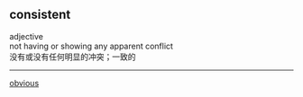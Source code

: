 ## consistent  
adjective  
not having or showing any apparent conflict  
没有或没有任何明显的冲突；一致的  

----  

[obvious](56.md)  